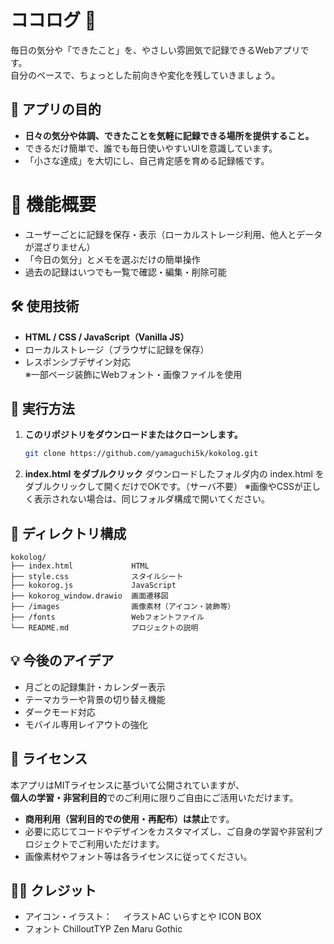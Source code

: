 # ココログ 📝

毎日の気分や「できたこと」を、やさしい雰囲気で記録できるWebアプリです。  
自分のペースで、ちょっとした前向きや変化を残していきましょう。



## 🎯 アプリの目的

- **日々の気分や体調、できたことを気軽に記録できる場所を提供すること。**
- できるだけ簡単で、誰でも毎日使いやすいUIを意識しています。
- 「小さな達成」を大切にし、自己肯定感を育める記録帳です。



# 📌 機能概要

- ユーザーごとに記録を保存・表示（ローカルストレージ利用、他人とデータが混ざりません）
- 「今日の気分」とメモを選ぶだけの簡単操作
- 過去の記録はいつでも一覧で確認・編集・削除可能



## 🛠️ 使用技術

- **HTML / CSS / JavaScript（Vanilla JS）**
- ローカルストレージ（ブラウザに記録を保存）
- レスポンシブデザイン対応  
  ※一部ページ装飾にWebフォント・画像ファイルを使用



## 🚀 実行方法

1. **このリポジトリをダウンロードまたはクローンします。**
   ```bash
   git clone https://github.com/yamaguchi5k/kokolog.git

2. **index.html をダブルクリック**
ダウンロードしたフォルダ内の index.html をダブルクリックして開くだけでOKです。（サーバ不要）
※画像やCSSが正しく表示されない場合は、同じフォルダ構成で開いてください。



## 📂 ディレクトリ構成

```plaintext
kokolog/
├── index.html             HTML
├── style.css              スタイルシート
├── kokorog.js             JavaScript
├── kokorog_window.drawio  画面遷移図
├── /images                画像素材（アイコン・装飾等）
├── /fonts                 Webフォントファイル
└── README.md              プロジェクトの説明
```



## 💡 今後のアイデア

- 月ごとの記録集計・カレンダー表示
- テーマカラーや背景の切り替え機能
- ダークモード対応
- モバイル専用レイアウトの強化



## 📜 ライセンス
本アプリはMITライセンスに基づいて公開されていますが、  
**個人の学習・非営利目的**でのご利用に限りご自由にご活用いただけます。

- **商用利用（営利目的での使用・再配布）は禁止**です。
- 必要に応じてコードやデザインをカスタマイズし、ご自身の学習や非営利プロジェクトでご利用いただけます。
- 画像素材やフォント等は各ライセンスに従ってください。



## 🙇‍♀️ クレジット

- アイコン・イラスト：
　イラストAC
  いらすとや
  ICON BOX
- フォント
  ChilloutTYP
  Zen Maru Gothic
